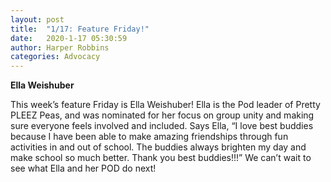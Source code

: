 ```yaml
---
layout: post
title:  "1/17: Feature Friday!"
date:   2020-1-17 05:30:59
author: Harper Robbins
categories: Advocacy
---
```


**Ella Weishuber**

This week’s feature Friday is Ella Weishuber! Ella is the Pod leader of Pretty PLEEZ Peas, and was nominated for her focus on group unity and making sure everyone feels involved and included. Says Ella, “I love best buddies because I have been able to make amazing friendships through fun activities in and out of school. The buddies always brighten my day and make school so much better. Thank you best buddies!!!” We can’t wait to see what Ella and her POD do next!

